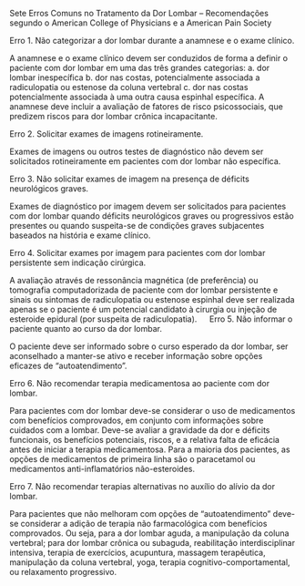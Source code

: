 Sete Erros Comuns no Tratamento da Dor Lombar – 
Recomendações segundo o American College of Physicians e a 
American Pain Society


Erro 1. Não categorizar a dor lombar durante a anamnese e o exame clínico.

A anamnese e o exame clínico devem ser conduzidos de forma a definir o paciente com dor lombar em uma das três grandes categorias: 
a.	dor lombar inespecífica
b.	dor nas costas, potencialmente associada a radiculopatia ou estenose da coluna vertebral
c.	dor nas costas potencialmente associada à uma outra causa espinhal específica. 
A anamnese deve incluir a avaliação de fatores de risco psicossociais, que predizem riscos para dor lombar crônica incapacitante.

Erro 2. Solicitar exames de imagens rotineiramente.

Exames de imagens ou outros testes de diagnóstico não devem ser solicitados rotineiramente em pacientes com dor lombar não específica.

Erro 3. Não solicitar exames de imagem na presença de déficits neurológicos graves.

Exames de diagnóstico por imagem devem ser solicitados para pacientes com dor lombar quando déficits neurológicos graves ou progressivos estão presentes ou quando suspeita-se de condições graves subjacentes baseados na história e exame clínico.

Erro 4. Solicitar exames por imagem para pacientes com dor lombar persistente sem indicação cirúrgica.

A avaliação através de ressonância magnética (de preferência) ou tomografia computadorizada de paciente com dor lombar persistente e sinais ou sintomas de radiculopatia ou estenose espinhal deve ser realizada apenas se o paciente é um potencial candidato à cirurgia ou injeção de esteroide epidural (por suspeita de radiculopatia).
 
Erro 5. Não informar o paciente quanto ao curso da dor lombar.

O paciente deve ser informado sobre o curso esperado da dor lombar, ser aconselhado a manter-se ativo e receber informação sobre opções eficazes de “autoatendimento”.

Erro 6. Não recomendar terapia medicamentosa ao paciente com dor lombar.

Para pacientes com dor lombar deve-se considerar o uso de medicamentos com benefícios comprovados, em conjunto com informações sobre cuidados com a lombar. Deve-se avaliar a gravidade da dor e déficits funcionais, os benefícios potenciais, riscos, e a relativa falta de eficácia antes de iniciar a terapia medicamentosa. Para a maioria dos pacientes, as opções de medicamentos de primeira linha são o paracetamol ou medicamentos anti-inflamatórios não-esteroides.

Erro 7. Não recomendar terapias alternativas no auxílio do alívio da dor lombar.

Para pacientes que não melhoram com opções de “autoatendimento” deve-se considerar a adição de terapia não farmacológica com benefícios comprovados. Ou seja, para a dor lombar aguda, a manipulação da coluna vertebral; para dor lombar crônica ou subaguda, reabilitação interdisciplinar intensiva, terapia de exercícios, acupuntura, massagem terapêutica, manipulação da coluna vertebral, yoga, terapia cognitivo-comportamental, ou relaxamento progressivo.

